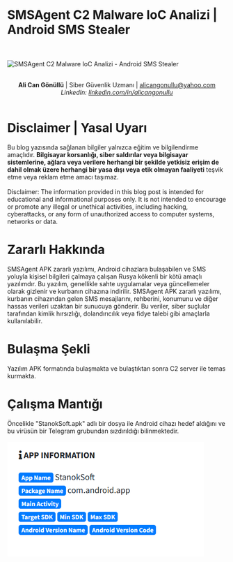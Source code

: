 <link rel="stylesheet" href="../../CSS/style.css" type="text/css">

# SMSAgent C2 Malware IoC Analizi | Android SMS Stealer

<!-- SEO Meta Tags -->
<meta name="description" content="SMSAgent Android SMS stealer malware analizi ve IoC çalışması. Siber güvenlik uzmanı Ali Can Gönüllü'den SMSAgent APK detaylı analizi.">
<meta name="keywords" content="SMSAgent, Android, SMS stealer, malware analizi, IoC, threat intelligence, siber güvenlik, APK, zararlı yazılım, mobile security">
<meta name="author" content="Ali Can Gönüllü">
<meta name="robots" content="index, follow">
<meta property="og:title" content="SMSAgent C2 Malware IoC Analizi">
<meta property="og:description" content="SMSAgent Android SMS stealer malware detaylı analizi ve C2 IoC çalışması.">
<meta property="og:type" content="article">
<meta property="og:url" content="https://github.com/alicangonullu/CTI_Arastirmalarim/IoC/SMSAgent_IoC/">
<meta property="og:image" content="title_pic.png">
<meta name="twitter:card" content="summary_large_image">
<meta name="twitter:title" content="SMSAgent C2 Malware IoC Analizi">
<meta name="twitter:description" content="SMSAgent Android SMS stealer malware detaylı analizi.">
<meta name="twitter:image" content="title_pic.png">

<br><br>
<img src="title_pic.png" alt="SMSAgent C2 Malware IoC Analizi - Android SMS Stealer">
<br><br>
<center><strong>Ali Can Gönüllü</strong> | Siber Güvenlik Uzmanı | <a href="mailto:alicangonullu@yahoo.com">alicangonullu@yahoo.com</a><br>
<em>LinkedIn: <a href="https://linkedin.com/in/alicangonullu" target="_blank">linkedin.com/in/alicangonullu</a></em></center><br>

# Disclaimer | Yasal Uyarı
<p>
  Bu blog yazısında sağlanan bilgiler yalnızca eğitim ve bilgilendirme amaçlıdır. <b>Bilgisayar korsanlığı, siber saldırılar veya bilgisayar sistemlerine, ağlara veya verilere herhangi bir şekilde yetkisiz erişim de dahil olmak üzere herhangi bir yasa dışı veya etik olmayan faaliyeti</b> teşvik etme veya reklam etme amacı taşımaz.
<br><br>
  Disclaimer: The information provided in this blog post is intended for educational and informational purposes only. It is not intended to encourage or promote any illegal or unethical activities, including hacking, cyberattacks, or any form of unauthorized access to computer systems, networks or data.
</p>

# Zararlı Hakkında
<p>
    SMSAgent APK zararlı yazılımı, Android cihazlara bulaşabilen ve SMS yoluyla kişisel bilgileri çalmaya çalışan Rusya kökenli bir kötü amaçlı yazılımdır. Bu yazılım, genellikle sahte uygulamalar veya güncellemeler olarak gizlenir ve kurbanın cihazına indirilir. SMSAgent APK zararlı yazılımı, kurbanın cihazından gelen SMS mesajlarını, rehberini, konumunu ve diğer hassas verileri uzaktan bir sunucuya gönderir. Bu veriler, siber suçlular tarafından kimlik hırsızlığı, dolandırıcılık veya fidye talebi gibi amaçlarla kullanılabilir.
</p>

# Bulaşma Şekli
<p>
    Yazılım APK formatında bulaşmakta ve bulaştıktan sonra C2 server ile temas kurmakta.
</p>

# Çalışma Mantığı
<p>
    Öncelikle "StanokSoft.apk" adlı bir dosya ile Android cihazı hedef aldığını ve bu virüsün bir Telegram grubundan sızdırıldığı bilinmektedir.
    <br><br>
    <img src="apk_info.png">
    <br><br>
</p>